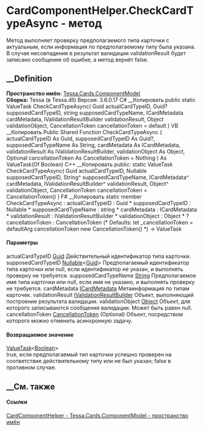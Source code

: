 # CardComponentHelper.CheckCardTypeAsync - метод
Метод выполняет проверку предполагаемого типа карточки с актуальным, если
информация по предполагаемому типу была указана. В случае несовпадения в
результат валидации validationResult будет записано сообщение об ошибке, а
метод вернёт false.
## __Definition
 **Пространство имён:**
[Tessa.Cards.ComponentModel](N_Tessa_Cards_ComponentModel.htm)  
 **Сборка:** Tessa (в Tessa.dll) Версия: 3.6.0.17
C# __Копировать
     public static ValueTask<bool> CheckCardTypeAsync(
    	Guid actualCardTypeID,
    	Guid? supposedCardTypeID,
    	string supposedCardTypeName,
    	ICardMetadata cardMetadata,
    	IValidationResultBuilder validationResult,
    	Object validationObject,
    	CancellationToken cancellationToken = default
    )
VB __Копировать
     Public Shared Function CheckCardTypeAsync ( 
    	actualCardTypeID As Guid,
    	supposedCardTypeID As Guid?,
    	supposedCardTypeName As String,
    	cardMetadata As ICardMetadata,
    	validationResult As IValidationResultBuilder,
    	validationObject As Object,
    	Optional cancellationToken As CancellationToken = Nothing
    ) As ValueTask(Of Boolean)
C++ __Копировать
     public:
    static ValueTask<bool> CheckCardTypeAsync(
    	Guid actualCardTypeID, 
    	Nullable<Guid> supposedCardTypeID, 
    	String^ supposedCardTypeName, 
    	ICardMetadata^ cardMetadata, 
    	IValidationResultBuilder^ validationResult, 
    	Object^ validationObject, 
    	CancellationToken cancellationToken = CancellationToken()
    )
F# __Копировать
     static member CheckCardTypeAsync : 
            actualCardTypeID : Guid * 
            supposedCardTypeID : Nullable<Guid> * 
            supposedCardTypeName : string * 
            cardMetadata : ICardMetadata * 
            validationResult : IValidationResultBuilder * 
            validationObject : Object * 
            ?cancellationToken : CancellationToken 
    (* Defaults:
            let _cancellationToken = defaultArg cancellationToken new CancellationToken()
    *)
    -> ValueTask<bool> 
#### Параметры
actualCardTypeID [Guid](https://learn.microsoft.com/dotnet/api/system.guid)
    Действительный идентификатор типа карточки.
supposedCardTypeID
[Nullable](https://learn.microsoft.com/dotnet/api/system.nullable-1)<[Guid](https://learn.microsoft.com/dotnet/api/system.guid)>
     Предполагаемый идентификатор типа карточки или null, если идентификатор не указан, и выполнять проверку не требуется. 
supposedCardTypeName
[String](https://learn.microsoft.com/dotnet/api/system.string)
     Предполагаемое имя типа карточки или null, если имя не указано, и выполнять проверку не требуется. 
cardMetadata [ICardMetadata](T_Tessa_Cards_ICardMetadata.htm)
    Метаинформация по типам карточек.
validationResult
[IValidationResultBuilder](T_Tessa_Platform_Validation_IValidationResultBuilder.htm)
    Объект, выполняющий построение результата валидации.
validationObject
[Object](https://learn.microsoft.com/dotnet/api/system.object)
    Объект, для которого записываются сообщения валидации. Может быть равен null.
cancellationToken
[CancellationToken](https://learn.microsoft.com/dotnet/api/system.threading.cancellationtoken)
(Optional)
    Объект, посредством которого можно отменить асинхронную задачу.
#### Возвращаемое значение
[ValueTask](https://learn.microsoft.com/dotnet/api/system.threading.tasks.valuetask-1)<[Boolean](https://learn.microsoft.com/dotnet/api/system.boolean)>  
true, если предполагаемый тип карточки успешно проверен на соответствие
действительному типу или не был указан; false в противном случае.
## __См. также
#### Ссылки
[CardComponentHelper - ](T_Tessa_Cards_ComponentModel_CardComponentHelper.htm)
[Tessa.Cards.ComponentModel - пространство
имён](N_Tessa_Cards_ComponentModel.htm)

